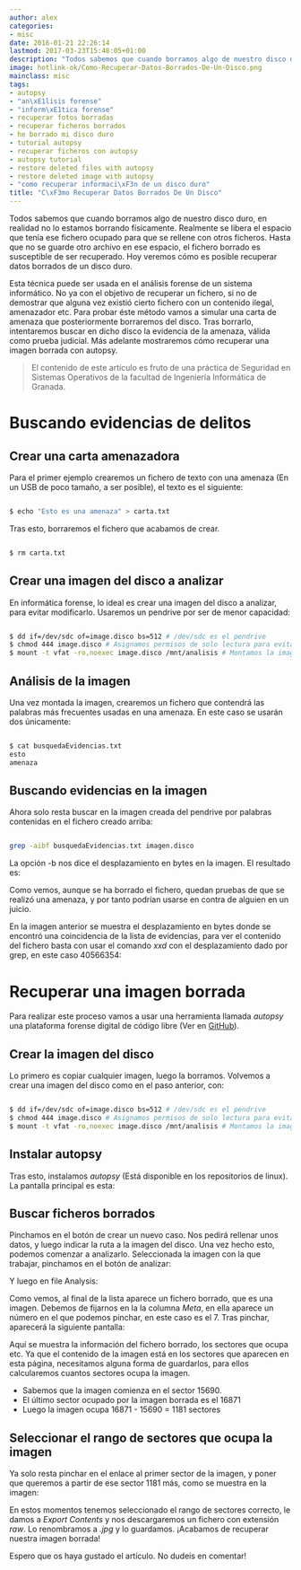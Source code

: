 ```yaml
---
author: alex
categories:
- misc
date: 2016-01-21 22:26:14
lastmod: 2017-03-23T15:48:05+01:00
description: "Todos sabemos que cuando borramos algo de nuestro disco duro, en realidad  no lo estamos borrando f\xEDsicamente. Realmente se libera el espacio que ten\xEDa  ese fichero ocupado para que se rellene con otros ficheros. Hasta que no se guarde  otro archivo en ese espacio, el fichero borrado es susceptible de ser recuperado.  Hoy veremos c\xF3mo es posible recuperar datos borrados de un disco duro."
image: hotlink-ok/Como-Recuperar-Datos-Borrados-De-Un-Disco.png
mainclass: misc
tags:
- autopsy
- "an\xE1lisis forense"
- "inform\xE1tica forense"
- recuperar fotos borradas
- recuperar ficheros borrados
- he borrado mi disco duro
- tutorial autopsy
- recuperar ficheros con autopsy
- autopsy tutorial
- restore deleted files with autopsy
- restore deleted image with autopsy
- "como recuperar informaci\xF3n de un disco duro"
title: "C\xF3mo Recuperar Datos Borrados De Un Disco"
---
```


<figure>
  <a href="/img/Como-Recuperar-Datos-Borrados-De-Un-Disco.png"><amp-img sizes="(min-width: 556px) 556px, 100vw" on="tap:lightbox1" role="button" tabindex="0" layout="responsive" src="/img/Como-Recuperar-Datos-Borrados-De-Un-Disco.png" title="C\xF3mo Recuperar Datos Borrados De Un Disco" alt="C\xF3mo Recuperar Datos Borrados De Un Disco" width="556px" height="65px" /></a>
</figure>

Todos sabemos que cuando borramos algo de nuestro disco duro, en realidad no lo estamos borrando físicamente. Realmente se libera el espacio que tenía ese fichero ocupado para que se rellene con otros ficheros. Hasta que no se guarde otro archivo en ese espacio, el fichero borrado es susceptible de ser recuperado. Hoy veremos cómo es posible recuperar datos borrados de un disco duro.

<!--more--><!--ad-->

Esta técnica puede ser usada en el análisis forense de un sistema informático. No ya con el objetivo de recuperar un fichero, si no de demostrar que alguna vez existió cierto fichero con un contenido ilegal, amenazador etc. Para probar éste método vamos a simular una carta de amenaza que posteriormente borraremos del disco. Tras borrarlo, intentaremos buscar en dicho disco la evidencia de la amenaza, válida como prueba judicial. Más adelante mostraremos cómo recuperar una imagen borrada con autopsy.

> El contenido de este artículo es fruto de una práctica de Seguridad en Sistemas Operativos de la facultad de Ingeniería Informática de Granada.

# Buscando evidencias de delitos

## Crear una carta amenazadora

Para el primer ejemplo crearemos un fichero de texto con una amenaza (En un USB de poco tamaño, a ser posible), el texto es el siguiente:

```bash

$ echo "Esto es una amenaza" > carta.txt

```

Tras esto, borraremos el fichero que acabamos de crear.

```bash

$ rm carta.txt

```

## Crear una imagen del disco a analizar

En informática forense, lo ideal es crear una imagen del disco a analizar, para evitar modificarlo. Usaremos un pendrive por ser de menor capacidad:

```bash

$ dd if=/dev/sdc of=image.disco bs=512 # /dev/sdc es el pendrive
$ chmod 444 image.disco # Asignamos permisos de solo lectura para evitar contaminar las pruebas
$ mount -t vfat -ro,noexec image.disco /mnt/analisis # Montamos la imagen para analizarla

```

## Análisis de la imagen

Una vez montada la imagen, crearemos un fichero que contendrá las palabras más frecuentes usadas en una amenaza. En este caso se usarán dos únicamente:

```bash

$ cat busquedaEvidencias.txt
esto
amenaza

```

## Buscando evidencias en la imagen

Ahora solo resta buscar en la imagen creada del pendrive por palabras contenidas en el fichero creado arriba:

```bash

grep -aibf busquedaEvidencias.txt imagen.disco

```

La opción -b nos dice el desplazamiento en bytes en la imagen. El resultado es:

<figure>
<a href="/img/Como-Recuperar-Datos-Borrados-De-Un-Disco-grep.png"><amp-img sizes="(min-width: 433px) 433px, 100vw" on="tap:lightbox1" role="button" tabindex="0" layout="responsive" src="/img/Como-Recuperar-Datos-Borrados-De-Un-Disco-grep.png" title="C\xF3mo Recuperar Datos Borrados De Un Disco" alt="C\xF3mo Recuperar Datos Borrados De Un Disco" width="433px" height="676px" /></a>
</figure>

Como vemos, aunque se ha borrado el fichero, quedan pruebas de que se realizó una amenaza, y por tanto podrían usarse en contra de alguien en un juicio.

En la imagen anterior se muestra el desplazamiento en bytes donde se encontró una coincidencia de la lista de evidencias, para ver el contenido del fichero basta con usar el comando _xxd_ con el desplazamiento dado por grep, en este caso 40566354:

<figure>
<a href="/img/Como-Recuperar-Datos-Borrados-De-Un-Disco.png"><amp-img sizes="(min-width: 556px) 556px, 100vw" on="tap:lightbox1" role="button" tabindex="0" layout="responsive" src="/img/Como-Recuperar-Datos-Borrados-De-Un-Disco.png" title="C\xF3mo Recuperar Datos Borrados De Un Disco" alt="C\xF3mo Recuperar Datos Borrados De Un Disco" width="556px" height="65px" /></a>
</figure>

# Recuperar una imagen borrada

Para realizar este proceso vamos a usar una herramienta llamada _autopsy_ una plataforma forense digital de código libre (Ver en [GitHub](https://github.com/sleuthkit/autopsy "Repositorio autopsy")).

## Crear la imagen del disco

Lo primero es copiar cualquier imagen, luego la borramos. Volvemos a crear una imagen del disco como en el paso anterior, con:

```bash

$ dd if=/dev/sdc of=image.disco bs=512 # /dev/sdc es el pendrive
$ chmod 444 image.disco # Asignamos permisos de solo lectura para evitar contaminar las pruebas
$ mount -t vfat -ro,noexec image.disco /mnt/analisis # Montamos la imagen para analizarla

```

## Instalar autopsy

Tras esto, instalamos _autopsy_ (Está disponible en los repositorios de linux). La pantalla principal es esta:

<figure>
<a href="/img/autopsyTutorial.png"><amp-img sizes="(min-width: 606px) 606px, 100vw" on="tap:lightbox1" role="button" tabindex="0" layout="responsive" src="/img/autopsyTutorial.png" title="C\xF3mo Recuperar Datos Borrados De Un Disco" alt="C\xF3mo Recuperar Datos Borrados De Un Disco" width="606px" height="362px" /></a>
</figure>

## Buscar ficheros borrados

Pinchamos en el botón de crear un nuevo caso. Nos pedirá rellenar unos datos, y luego indicar la ruta a la imagen del disco. Una vez hecho esto, podemos comenzar a analizarlo. Seleccionada la imagen con la que trabajar, pinchamos en el botón de analizar:

<figure>
<a href="/img/autopsyAnalyce.png"><amp-img sizes="(min-width: 609px) 609px, 100vw" on="tap:lightbox1" role="button" tabindex="0" layout="responsive" src="/img/autopsyAnalyce.png" title="C\xF3mo Recuperar Datos Borrados De Un Disco" alt="C\xF3mo Recuperar Datos Borrados De Un Disco" width="609px" height="224px" /></a>
</figure>

Y luego en file Analysis:

<figure>
<a href="/img/autopsyfileAnalysis.png"><amp-img sizes="(min-width: 1166px) 1166px, 100vw" on="tap:lightbox1" role="button" tabindex="0" layout="responsive" src="/img/autopsyfileAnalysis.png" title="C\xF3mo Recuperar Datos Borrados De Un Disco" alt="C\xF3mo Recuperar Datos Borrados De Un Disco" width="1166px" height="360px" /></a>
</figure>

Como vemos, al final de la lista aparece un fichero borrado, que es una imagen. Debemos de fijarnos en la la columna _Meta_, en ella aparece un número en el que podemos pinchar, en este caso es el 7. Tras pinchar, aparecerá la siguiente pantalla:

<figure>
<a href="/img/autopsyMeta.png"><amp-img sizes="(min-width: 442px) 442px, 100vw" on="tap:lightbox1" role="button" tabindex="0" layout="responsive" src="/img/autopsyMeta.png" title="C\xF3mo Recuperar Datos Borrados De Un Disco" alt="C\xF3mo Recuperar Datos Borrados De Un Disco" width="442px" height="565px" /></a>
</figure>

Aquí se muestra la información del fichero borrado, los sectores que ocupa etc. Ya que el contenido de la imagen está en los sectores que aparecen en esta página, necesitamos alguna forma de guardarlos, para ellos calcularemos cuantos sectores ocupa la imagen.

- Sabemos que la imagen comienza en el sector 15690.
- El último sector ocupado por la imagen borrada es el 16871
- Luego la imagen ocupa 16871 - 15690 = 1181 sectores

## Seleccionar el rango de sectores que ocupa la imagen

Ya solo resta pinchar en el enlace al primer sector de la imagen, y poner que queremos a partir de ese sector 1181 más, como se muestra en la imagen:

<figure>
<a href="/img/autopsyDataUnit.png"><amp-img sizes="(min-width: 925px) 925px, 100vw" on="tap:lightbox1" role="button" tabindex="0" layout="responsive" src="/img/autopsyDataUnit.png" title="C\xF3mo Recuperar Datos Borrados De Un Disco" alt="C\xF3mo Recuperar Datos Borrados De Un Disco" width="925px" height="386px" /></a>
</figure>

En estos momentos tenemos seleccionado el rango de sectores correcto, le damos a _Export Contents_ y nos descargaremos un fichero con extensión _raw_. Lo renombramos a _.jpg_  y lo guardamos. ¡Acabamos de recuperar nuestra imagen borrada!

Espero que os haya gustado el artículo. No dudeis en comentar!
